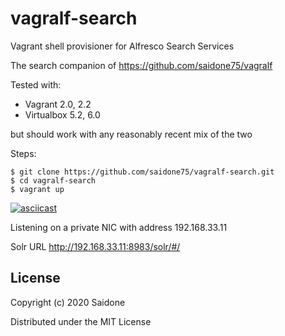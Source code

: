 # vagralf-search
Vagrant shell provisioner for Alfresco Search Services

The search companion of https://github.com/saidone75/vagralf

Tested with:
- Vagrant 2.0, 2.2
- Virtualbox 5.2, 6.0

but should work with any reasonably recent mix of the two

Steps:
```console
$ git clone https://github.com/saidone75/vagralf-search.git
$ cd vagralf-search
$ vagrant up
```

[![asciicast](https://asciinema.org/a/296776.svg)](https://asciinema.org/a/296776)

Listening on a private NIC with address 192.168.33.11

Solr URL http://192.168.33.11:8983/solr/#/

## License
Copyright (c) 2020 Saidone

Distributed under the MIT License

